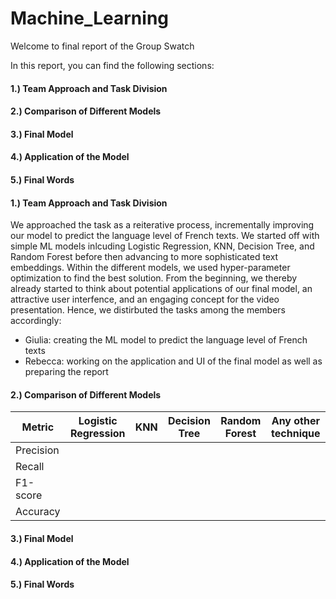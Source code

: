 # Machine_Learning


Welcome to final report of the Group Swatch 

In this report, you can find the following sections:
#### 1.) Team Approach and Task Division
#### 2.) Comparison of Different Models
#### 3.) Final Model
#### 4.) Application of the Model
#### 5.) Final Words


#### 1.) Team Approach and Task Division

We approached the task as a reiterative process, incrementally improving our model to predict the language level of French texts. We started off with simple ML models inlcuding Logistic Regression, KNN, Decision Tree, and Random Forest before then advancing to more sophisticated text embeddings. Within the different models, we used hyper-parameter optimization to find the best solution. 
From the beginning, we thereby already started to think about potential applications of our final model, an attractive user interfence, and an engaging concept for the video presentation. 
Hence, we distirbuted the tasks among the members accordingly:
- Giulia: creating the ML model to predict the language level of French texts
- Rebecca: working on the application and UI of the final model as well as preparing the report


#### 2.) Comparison of Different Models


| Metric    | Logistic Regression | KNN | Decision Tree | Random Forest | Any other technique |
|-----------|---------------------|-----|---------------|---------------|---------------------|
| Precision |                     |     |               |               |                     |
| Recall    |                     |     |               |               |                     |
| F1-score  |                     |     |               |               |                     |
| Accuracy  |                     |     |               |               |                     |

#### 3.) Final Model

#### 4.) Application of the Model

#### 5.) Final Words
